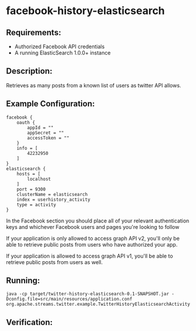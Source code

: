 facebook-history-elasticsearch
==============================

Requirements:
-------------
 - Authorized Facebook API credentials
 - A running ElasticSearch 1.0.0+ instance

Description:
------------
Retrieves as many posts from a known list of users as twitter API allows.

Example Configuration:
----------------------

    facebook {
        oauth {
            appId = ""
            appSecret = ""
            accessToken = ""
        }
        info = [
            42232950
        ]
    }
    elasticsearch {
        hosts = [
            localhost
        ]
        port = 9300
        clusterName = elasticsearch
        index = userhistory_activity
        type = activity
    }

In the Facebook section you should place all of your relevant authentication keys and whichever Facebook users and pages you're looking to follow

If your application is only allowed to access graph API v2, you'll only be able to retrieve public posts from users who have authorized your app.

If your application is allowed to access graph API v1, you'll be able to retrieve public posts from users as well.

Running:
--------

    java -cp target/twitter-history-elasticsearch-0.1-SNAPSHOT.jar -Dconfig.file=src/main/resources/application.conf org.apache.streams.twitter.example.TwitterHistoryElasticsearchActivity

Verification:
-------------

